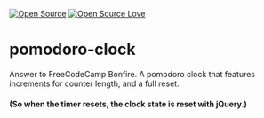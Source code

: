 [![Open Source](https://cdn.jsdelivr.net/npm/docspen@18.0.2/imgs/open-source.svg)](https://github.com/DocsPen/Platform)
[![Open Source Love](https://badges.frapsoft.com/os/mit/mit.svg?v=102)](https://github.com/ellerbrock/open-source-badge/)


# pomodoro-clock
Answer to FreeCodeCamp Bonfire.
A pomodoro clock that features increments for counter length, and a full reset.
#### (So when the timer resets, the clock state is reset with jQuery.)
